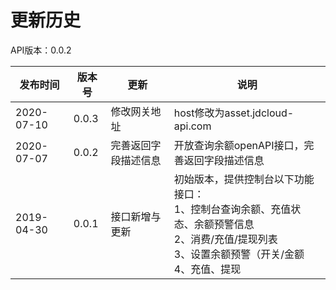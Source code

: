 # 更新历史 #
API版本：0.0.2

| 发布时间    | 版本号  | 更新                | 说明                                                                                                                                                                                                                                                                                                                                                          |
| ---------- | ------ | --------------      | ------------------------------------------------------------------------------------------------------------------------------------------------------------------------------------------------------------------------------------------------------------------------------------------------------------------------------------------------------------- |
| 2020-07-10 | 0.0.3  | 修改网关地址          | host修改为asset.jdcloud-api.com     |                                                                                                                                                 |
| 2020-07-07 | 0.0.2  | 完善返回字段描述信息   | 开放查询余额openAPI接口，完善返回字段描述信息      |                                                                                                                                                 |
| 2019-04-30 | 0.0.1  | 接口新增与更新        |初始版本，提供控制台以下功能接口：<br>1、控制台查询余额、充值状态、余额预警信息<br>2、消费/充值/提现列表<br>3、设置余额预警（开关/金额<br>4、充值、提现      |                                                                                                                                                 |

